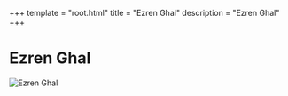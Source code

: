 +++
template = "root.html"
title = "Ezren Ghal"
description = "Ezren Ghal"
+++

# Ezren Ghal
![Ezren Ghal](/Heroes/Ezren_Ghal.png)